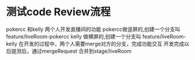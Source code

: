 # 测试code Review流程
pokercc 和kelly 两个人开发直播间的功能
pokercc做竖屏的,创建一个分支叫 feature/liveRoom-pokercc
kelly 做横屏的,创建一个分支叫 feature/liveRoom-kelly
在开发的过程中，两个人需要merge对方的分支，完成功能交互
开发完成以后提测后，通过mergeRequest 合并到stage/liveRoom

